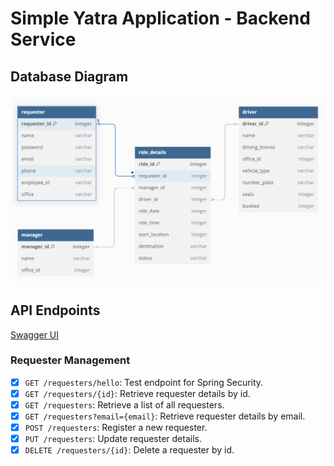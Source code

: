 # Simple Yatra Application - Backend Service



## Database Diagram

![db-diagram](docs/images/db-diagram-001.png)

## API Endpoints

[Swagger UI](http://localhost:9091/swagger-ui/index.html)

### Requester Management

- [x] `GET /requesters/hello`: Test endpoint for Spring Security.
- [x] `GET /requesters/{id}`: Retrieve requester details by id.
- [x] `GET /requesters`: Retrieve a list of all requesters.
- [x] `GET /requesters?email={email}`: Retrieve requester details by email.
- [x] `POST /requesters`: Register a new requester.
- [x] `PUT /requesters`: Update requester details.
- [x] `DELETE /requesters/{id}`: Delete a requester by id.
